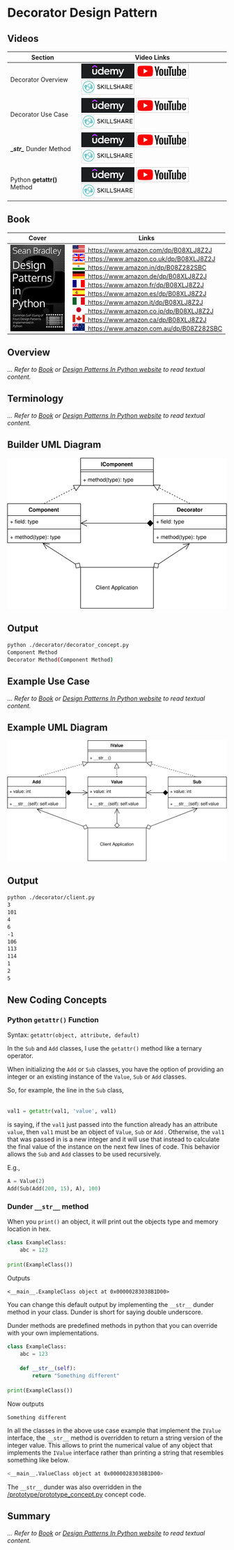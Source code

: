 # Decorator Design Pattern

## Videos

Section | Video Links
-|-
Decorator Overview | <a id="udemyVideoLink" href="https://www.udemy.com/course/design-patterns-in-python/learn/lecture/16397502/?referralCode=7493DBBBF97FF2B0D24D" target="_blank" title="Decorator Overview"><img src="/img/udemy_btn_sm.gif" alt="Decorator Overview"/></a>&nbsp;<a id="ytVideoLink" href="https://youtu.be/XRCIKQD81rQ&list=PLKWUX7aMnlEJzRvCXnwFEdk_WJDNjMDOo" target="_blank" title="Decorator Overview"><img src="/img/yt_btn_sm.gif" alt="Decorator Overview"/></a>&nbsp;<a id="skillShareVideoLink" href="https://skl.sh/34SM2Xg" target="_blank" title="Decorator Overview"><img src="/img/skillshare_btn_sm.gif" alt="Decorator Overview"/></a>
Decorator Use Case | <a id="udemyVideoLink" href="https://www.udemy.com/course/design-patterns-in-python/learn/lecture/25378590/?referralCode=7493DBBBF97FF2B0D24D" target="_blank" title="Decorator Use Case"><img src="/img/udemy_btn_sm.gif" alt="Decorator Use Case"/></a>&nbsp;<a id="ytVideoLink" href="https://youtu.be/8uDGo9DjHUc&list=PLKWUX7aMnlEJzRvCXnwFEdk_WJDNjMDOo" target="_blank" title="Decorator Use Case"><img src="/img/yt_btn_sm.gif" alt="Decorator Use Case"/></a>&nbsp;<a id="skillShareVideoLink" href="https://skl.sh/34SM2Xg" target="_blank" title="Decorator Use Case"><img src="/img/skillshare_btn_sm.gif" alt="Decorator Use Case"/></a>
**\__str\__** Dunder Method| <a id="udemyVideoLink" href="https://www.udemy.com/course/design-patterns-in-python/learn/lecture/25378604/?referralCode=7493DBBBF97FF2B0D24D" target="_blank" title="__str__ Dunder Method"><img src="/img/udemy_btn_sm.gif" alt="__str__ Dunder Method"/></a>&nbsp;<a id="ytVideoLink" href="https://youtu.be/X84ZnxYGKFs&list=PLKWUX7aMnlEJzRvCXnwFEdk_WJDNjMDOo" target="_blank" title="__str__ Dunder Method"><img src="/img/yt_btn_sm.gif" alt="__str__ Dunder Method"/></a>&nbsp;<a id="skillShareVideoLink" href="https://skl.sh/34SM2Xg" target="_blank" title="__str__ Dunder Method"><img src="/img/skillshare_btn_sm.gif" alt="__str__ Dunder Method"/></a>
Python **getattr()** Method | <a id="udemyVideoLink" href="https://www.udemy.com/course/design-patterns-in-python/learn/lecture/25378618/?referralCode=7493DBBBF97FF2B0D24D" target="_blank" title="getattr() Method"><img src="/img/udemy_btn_sm.gif" alt="getattr() Method"/></a>&nbsp;<a id="ytVideoLink" href="https://youtu.be/y27BD51JKU4&list=PLKWUX7aMnlEJzRvCXnwFEdk_WJDNjMDOo" target="_blank" title="getattr() Method"><img src="/img/yt_btn_sm.gif" alt="getattr() Method"/></a>&nbsp;<a id="skillShareVideoLink" href="https://skl.sh/34SM2Xg" target="_blank" title="getattr() Method"><img src="/img/skillshare_btn_sm.gif" alt="getattr() Method"/></a>

## Book 

Cover | Links
-|-
![Design Patterns In Python (ASIN : B08XLJ8Z2J)](/img/design_patterns_in_python_book_125x178.jpg) | &nbsp;<a href="https://www.amazon.com/dp/B08XLJ8Z2J"><img src="/img/flag_us.gif">&nbsp; https://www.amazon.com/dp/B08XLJ8Z2J</a><br/>&nbsp;<a href="https://www.amazon.co.uk/dp/B08XLJ8Z2J"><img src="/img/flag_uk.gif">&nbsp; https://www.amazon.co.uk/dp/B08XLJ8Z2J</a><br/>&nbsp;<a href="https://www.amazon.in/dp/B08Z282SBC"><img src="/img/flag_in.gif">&nbsp; https://www.amazon.in/dp/B08Z282SBC</a><br/>&nbsp;<a href="https://www.amazon.de/dp/B08XLJ8Z2J"><img src="/img/flag_de.gif">&nbsp; https://www.amazon.de/dp/B08XLJ8Z2J</a><br/>&nbsp;<a href="https://www.amazon.fr/dp/B08XLJ8Z2J"><img src="/img/flag_fr.gif">&nbsp; https://www.amazon.fr/dp/B08XLJ8Z2J</a><br/>&nbsp;<a href="https://www.amazon.es/dp/B08XLJ8Z2J"><img src="/img/flag_es.gif">&nbsp; https://www.amazon.es/dp/B08XLJ8Z2J</a><br/>&nbsp;<a href="https://www.amazon.it/dp/B08XLJ8Z2J"><img src="/img/flag_it.gif">&nbsp; https://www.amazon.it/dp/B08XLJ8Z2J</a><br/>&nbsp;<a href="https://www.amazon.co.jp/dp/B08XLJ8Z2J"><img src="/img/flag_jp.gif">&nbsp; https://www.amazon.co.jp/dp/B08XLJ8Z2J</a><br/>&nbsp;<a href="https://www.amazon.ca/dp/B08XLJ8Z2J"><img src="/img/flag_ca.gif">&nbsp; https://www.amazon.ca/dp/B08XLJ8Z2J</a><br/>&nbsp;<a href="https://www.amazon.com.au/dp/B08Z282SBC"><img src="/img/flag_au.gif">&nbsp; https://www.amazon.com.au/dp/B08Z282SBC</a>

## Overview

_... Refer to [Book](https://amzn.to/466lBN6) or [Design Patterns In Python website](https://sbcode.net/python/) to read textual content._

## Terminology

_... Refer to [Book](https://amzn.to/466lBN6) or [Design Patterns In Python website](https://sbcode.net/python/) to read textual content._

## Builder UML Diagram

![Decorator Pattern UML Diagram](/img/decorator_concept.svg)

## Output

``` bash
python ./decorator/decorator_concept.py
Component Method
Decorator Method(Component Method)
```

## Example Use Case

_... Refer to [Book](https://amzn.to/466lBN6) or [Design Patterns In Python website](https://sbcode.net/python/) to read textual content._

## Example UML Diagram

![Decorator Pattern in Context](/img/decorator_example.svg)

## Output

``` bash
python ./decorator/client.py
3
101
4
6
-1
106
113
114
1
2
5
```

## New Coding Concepts

### Python `getattr()` Function

Syntax: `getattr(object, attribute, default)`

In the `Sub` and `Add` classes, I use the `getattr()` method like a ternary operator. 

When initializing the `Add` or `Sub` classes, you have the option of providing an integer or an existing instance of the `Value`, `Sub` or `Add` classes. 

So, for example, the line in the `Sub` class, 

``` python

val1 = getattr(val1, 'value', val1)
```

is saying, if the `val1` just passed into the function already has an attribute `value`, then `val1` must be an object of `Value`, `Sub` or `Add` . Otherwise, the `val1` that was passed in is a new integer and it will use that instead to calculate the final value of the instance on the next few lines of code. This behavior allows the `Sub` and `Add` classes to be used recursively. 

E.g., 

``` python
A = Value(2)
Add(Sub(Add(200, 15), A), 100)
```

### Dunder `__str__` method

When you `print()` an object, it will print out the objects type and memory location in hex.

``` python
class ExampleClass:
    abc = 123

print(ExampleClass())
```

Outputs

``` text
<__main__.ExampleClass object at 0x00000283038B1D00>
```

You can change this default output by implementing the `__str__` dunder method in your class. Dunder is short for saying double underscore. 

Dunder methods are predefined methods in python that you can override with your own implementations.

``` python
class ExampleClass:
    abc = 123

    def __str__(self):
        return "Something different"

print(ExampleClass())
```

Now outputs

``` text
Something different
```

In all the classes in the above use case example that implement the `IValue` interface, the `__str__` method is overridden to return a string version of the integer value. This allows to print the numerical value of any object that implements the `IValue` interface rather than printing a string that resembles something like below.

``` bash
<__main__.ValueClass object at 0x00000283038B1D00>
```

The `__str__` dunder was also overridden in the [/prototype/prototype_concept.py](/prototype/prototype_concept.py) concept code.

## Summary

_... Refer to [Book](https://amzn.to/466lBN6) or [Design Patterns In Python website](https://sbcode.net/python/) to read textual content._